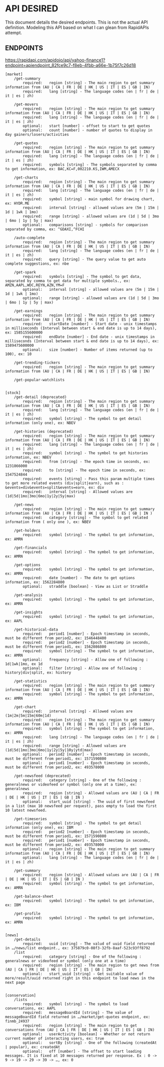# API DESIRED

This document details the desired endpoints. This is not the actual API definition. Modeling this API based on what I can glean from RapidAPIs attempt.

## ENDPOINTS
https://rapidapi.com/apidojo/api/yahoo-finance1?endpoint=apiendpoint_82fce9c7-f8eb-4fbb-a66e-1b75f7c26d18


	[market]
		/get-summary
			required:	region [string] - The main region to get summary information from (AU | CA | FR | DE | HK | US | IT | ES | GB | IN)
			required:	lang [string] - The language codes (en | fr | de | it | es | zh)
			
		/get-movers
			required:	region [string] - The main region to get summary information from (AU | CA | FR | DE | HK | US | IT | ES | GB | IN)
			required:	lang [string] - The language codes (en | fr | de | it | es | zh)
			optional:	start [number] - offset to start to get quotes
			optional:	count [number] - number of quotes to display in day gainers/losers/activities
			
		/get-quotes
			required:	region [string] - The main region to get summary information from (AU | CA | FR | DE | HK | US | IT | ES | GB | IN)
			required:	lang [string] - The language codes (en | fr | de | it | es | zh)
			required:	symbols [string] - The symbols separated by comma to get information, ex: BAC,KC=F,002210.KS,IWM,AMECX
			
		/get-charts
			required:	region [string] - The main region to get summary information from (AU | CA | FR | DE | HK | US | IT | ES | GB | IN)
			required:	lang [string] - The language codes (en | fr | de | it | es | zh)
			required:	symbol [string] - main symbol for drawing chart, ex: HYDR.ME
			required: 	interval [string] - allowed values are (5m | 15m | 1d | 1wk | 1mo)
			required: 	range [string] - allowed values are (1d | 5d | 3mo | 6mo | 1y | 5y | max)
			optional:	comparisons [string] - symbols for comparison separated by comma, ex: ^GDAXI,^FCHI
			
		/auto-complete
			required:	region [string] - The main region to get summary information from (AU | CA | FR | DE | HK | US | IT | ES | GB | IN)
			required:	lang [string] - The language codes (en | fr | de | it | es | zh)
			required:	query [string] - The query value to get auto complete suggestions, ex: nbe
			
		/get-spark
			required:	symbols [string] - The symbol to get data, separated by comma to get data for multiple symbols., ex: AMZN,AAPL,WDC,REYN,AZN,YM=F
			optional: 	interval [string] - allowed values are (5m | 15m | 1d | 1wk | 1mo)
			optional: 	range [string] - allowed values are (1d | 5d | 3mo | 6mo | 1y | 5y | max)
			
		/get-earnings
			required:	region [string] - The main region to get summary information from (AU | CA | FR | DE | HK | US | IT | ES | GB | IN)
			required:	startDate [number] - Start date - unix timestamps in milliseconds (Interval between start & end date is up to 14 days), ex: 1585155600000
			required:	endDate [number] - End date - unix timestamps in milliseconds (Interval between start & end date is up to 14 days), ex: 1589475600000
			optional:	size [number] - Number of items returned (up to 100), ex: 10
			
		/get-trending-tickers
			required:	region [string] - The main region to get summary information from (AU | CA | FR | DE | HK | US | IT | ES | GB | IN)
		
		/get-popular-watchlists
	
	
	[stock]
		/get-detail (deprecated)
			required:	region [string] - The main region to get summary information from (AU | CA | FR | DE | HK | US | IT | ES | GB | IN)
			required:	lang [string] - The language codes (en | fr | de | it | es | zh)
			required:	symbol [string] - The symbol to get detail information (only one), ex: NBEV
			
		/get-histories (deprecated)
			required:	region [string] - The main region to get summary information from (AU | CA | FR | DE | HK | US | IT | ES | GB | IN)
			required:	lang [string] - The language codes (en | fr | de | it | es | zh)
			required:	symbol [string] - The symbol to get histories information, ex: NBEV
			required:	from [string] - The epoch time in seconds, ex: 1231866000
			required:	to [string] - The epoch time in seconds, ex: 1547524844
			required:	events [stirng] - Pass this param multiple times to get more related events (div|split|earn), such as : &events=div&events=split&events=earn, ex: div
			required: 	interval [string] - Allowed values are (1d|5d|1mo|3mo|6mo|1y|2y|5y|max)
			
		/get-news
			required:	region [string] - The main region to get summary information from (AU | CA | FR | DE | HK | US | IT | ES | GB | IN )
			required:	category [string] - The symbol to get related information from ( only one ), ex: NBEV
			
		/get-holders
			required:	symbol [string] - The symbol to get information, ex: AMRN
		
		/get-financials
			required:	symbol [string] - The symbol to get information, ex: AMRN
		
		/get-options
			required:	symbol [string] - The symbol to get information, ex: AMRN
			required:	date [number] - The date to get options information, ex: 1562284800
			optional:	straddle [boolean] - View as List or Straddle
			
		/get-analysis
			required:	symbol [string] - The symbol to get information, ex: AMRN
		
		/get-insights
			required:	symbol [string] - The symbol to get information, ex: AAPL
		
		/get-historical-data
			required:	period1 [number] - Epoch timestamp in seconds, must be different from period2, ex: 1546448400
			required:	period2 [number] - Epoch timestamp in seconds, must be different from period1, ex: 1562086800
			required:	symbol [string] - The symbol to get information, ex: AMRN
			optional:	frequency [string] - Allow one of following : 1d|1wk|1mo, ex 1d
			optional:	filter [string] - Allow one of following : history|div|split, ex: history
			
		/get-statistics
			required:	region [string] - The main region to get summary information from (AU | CA | FR | DE | HK | US | IT | ES | GB | IN)
			required:	symbol [string] - The symbol to get information, ex: AMRN
		
		/get-chart
			required: 	interval [string] - Allowed values are (1m|2m|5m|15m|60m|1d)
			required:	region [string] - The main region to get summary information from (AU | CA | FR | DE | HK | US | IT | ES | GB | IN)
			required:	symbol [string] - The symbol to get information, ex: AMRN
			required:	lang [string] - The language codes (en | fr | de | it | es | zh)
			required:	range [string] - Allowed values are (1d|5d|1mo|3mo|6mo|1y|2y|5y|10y|ytd|max)
			optional:	period2 [number] - Epoch timestamp in seconds, must be different from period1, ex: 1571590800
			optional:	period1 [number] - Epoch timestamp in seconds, must be different from period2, ex: 493578000
		
		/get-newsfeed (deprecated)
			required:	category [string] - One of the following : generalnews or videofeed or symbol (only one at a time), ex: generalnews
			required:	region [string] - Allowed values are (AU | CA | FR | DE | HK | US | IT | ES | GB | IN )
			optional:	start_uuid [string] - The uuid of first newsfeed in a list (max 10 newsfeed per request), pass empty to load the first 10 latest newsfeed.
			
		/get-timeseries
			required:	symbol [string] - The symbol to get detail information (only one), ex: IBM
			required:	period2 [number] - Epoch timestamp in seconds, must be different from period1, ex: 1571590800
			required:	period1 [number] - Epoch timestamp in seconds, must be different from period2, ex: 493578000
			optional:	region [string] - The main region to get summary information from (AU | CA | FR | DE | HK | US | IT | ES | GB | IN)
			optional:	lang [string] - The language codes (en | fr | de | it | es | zh)
			
		/get-summary
			required:	region [string] - Allowed values are (AU | CA | FR | DE | HK | US | IT | ES | GB | IN )
			required:	symbol [string] - The symbol to get information, ex: AMRN
		
		/get-balance-sheet
			required:	symbol [string] - The symbol to get information, ex: IBM
		
		/get-profile
			required:	symbol [string] - The symbol to get information, ex: AMRN
		
	
	[news]
		/get-details
			required:	uuid [string] - The valud of uuid field returned in …/news/list endpoint., ex: 375879c0-08f3-32fb-8aaf-523c93ff8792
		/list
			required:	category [string] - One of the following : generalnews or videofeed or symbol (only one at a time)
			required:	region [string] - The main region to get news from (AU | CA | FR | DE | HK | US | IT | ES | GB | IN)
			optional:	start_uuid [string] - Get suitable value of more/result/uuid returned right in this endpoint to load news in the next page
	
	
	[conservation]
		/lists
			required: 	symbol [string] - The symbol to load conversations, ex: AAPL
			required: 	messageBoardId [string] - The value of messageBoardId field returned in …/market/get-quotes endpoint, ex: finmb_24937
			required: 	region [string] - The main region to get conversations from (AU | CA | FR | DE | HK | US | IT | ES | GB | IN)
			optional: 	userActivity [boolean] - Whether or not return current number of interacting users, ex: true
			optional: 	sortBy [string] - One of the following (createdAt | popular), ex: createdAt
			optional: 	off [number] - The offset to start loading messages. It is fixed at 10 messages returned per response. Ex : 0 -> 9 -> 19 -> 29 -> 39 -> …, ex: 0